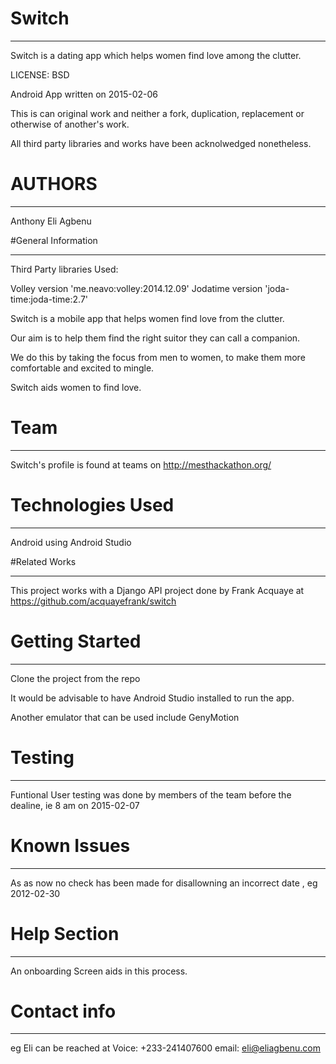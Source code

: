 # Switch

------------------------------------

Switch is a dating app which helps women find love among the clutter.

LICENSE: BSD

Android App written on 2015-02-06

This is can original work and neither a fork, duplication, replacement or otherwise of another's work.

All third party libraries and works have been acknolwedged nonetheless.


# AUTHORS

------------------------------------

Anthony Eli Agbenu


#General Information

------------------------------------

Third Party libraries Used:

Volley version 'me.neavo:volley:2014.12.09'
Jodatime version 'joda-time:joda-time:2.7'

Switch is a mobile app that helps women find love from the clutter. 

Our aim is to help them find the right suitor they can call a companion.

We do this by taking the focus from men to women, to make them more comfortable and excited to mingle.

Switch aids women to find love.


# Team 

-------------------------------------

Switch's profile is found at teams on http://mesthackathon.org/


# Technologies Used

---------------------------------------

Android using Android Studio



#Related Works

----------------------------------------

This project works with a Django API project done by Frank Acquaye at https://github.com/acquayefrank/switch




# Getting Started

---------------------------------------------

Clone the project from the repo

It would be advisable to have Android Studio installed to run the app.

Another emulator that can be used include GenyMotion


# Testing
-------------------------------------------------

Funtional User testing was done by members of the team before the dealine, ie 8 am on 2015-02-07


# Known Issues

--------------------------------------------------------
As as now no check has been made for disallowning an incorrect date , eg 2012-02-30


# Help Section
--------------------------------------------------------
An onboarding Screen aids in this process.


# Contact info
--------------------------------------------------------
eg
Eli can be reached at 
Voice: +233-241407600
email: eli@eliagbenu.com